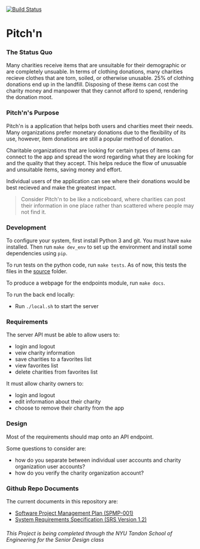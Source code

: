 [![Build Status](https://travis-ci.com/csongbird/Pitch-n.svg?branch=main)](https://travis-ci.com/csongbird/Pitch-n)
# Pitch'n

### The Status Quo
Many charities receive items that are unsuitable for their demographic or
are completely unsuable. In terms of clothing donations, many charities 
recieve clothes that are torn, soiled, or otherwise unusable. 25% of clothing 
donations end up in the landfill. Disposing of these items can cost the charity money
and manpower that they cannot afford to spend, rendering the donation moot. 

### Pitch'n's Purpose

Pitch'n is a application that helps both users and charities meet their needs.
Many organizations prefer monetary donations due to the flexibility of its use, 
however, item donations are still a popular method of donation.

Charitable organizations that are looking for certain types of items can connect to the
app and spread the word regarding what they are looking for and the quality that they 
accept. This helps reduce the flow of unusuable and unsuitable items, saving money and effort.

Individual users of the application can see where their donations would be best recieved
and make the greatest impact. 

> Consider Pitch'n to be like a noticeboard, where charities can post their information in
> one place rather than scattered where people may not find it.
 
### Development
To configure your system, first install Python 3 and git. You must have `make` installed. Then run `make dev_env` to set up the environment and install some dependencies using `pip`. 

To run tests on the python code, run `make tests`. As of now, this tests the files in the [source](https://github.com/csongbird/Pitch-n/tree/main/source) folder. 

To produce a webpage for the endpoints module, run `make docs`. 

To run the back end locally:
* Run `./local.sh` to start the server

### Requirements
The server API must be able to allow users to:
* login and logout
* veiw charity information
* save charities to a favorites list
* view favorites list
* delete charities from favorites list

It must allow charity owners to:
* login and logout
* edit information about their charity
* choose to remove their charity from the app

### Design
Most of the requirements should map onto an API endpoint. 

Some questions to consider are:
* how do you separate between individual user accounts and charity organization user accounts?
* how do you verify the charity organization account?

### Github Repo Documents

The current documents in this repository are:
* [Software Project Management Plan (SPMP-001)](https://github.com/csongbird/Pitch-n/blob/main/Project%20Documents/Pitch_n-SPMP-001.pdf)
* [System Requirements Specification (SRS Version 1.2)](https://github.com/csongbird/Pitch-n/blob/main/Project%20Documents/Pitch_n-SRS-Analysis.pdf)


###### _This Project is being completed through the NYU Tandon School of Engineering for the Senior Design class_
